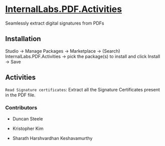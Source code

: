 # [InternalLabs.PDF.Activities](https://marketplace.uipath.com/listings/pdf-signature-extractor)

Seamlessly extract digital signatures from PDFs

## Installation

Studio -> Manage Packages -> Marketplace -> (Search) InternalLabs.PDF.Activities -> pick the package(s) to install and click Install -> Save

## Activities

`Read Signature certificates`: Extract all the Signature Certificates present in the PDF file.

### Contributors
* Duncan Steele

* Kristopher Kim

* Sharath Harshvardhan Keshavamurthy
